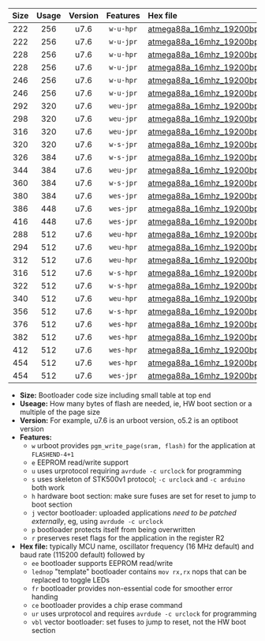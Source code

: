 |Size|Usage|Version|Features|Hex file|
|:-:|:-:|:-:|:-:|:--|
|222|256|u7.6|`w-u-hpr`|[atmega88a_16mhz_19200bps_ur.hex](https://raw.githubusercontent.com/stefanrueger/urboot/main//atmega88a_16mhz_19200bps_ur.hex)|
|222|256|u7.6|`w-u-jpr`|[atmega88a_16mhz_19200bps_ur_vbl.hex](https://raw.githubusercontent.com/stefanrueger/urboot/main//atmega88a_16mhz_19200bps_ur_vbl.hex)|
|228|256|u7.6|`w-u-hpr`|[atmega88a_16mhz_19200bps_lednop_ur.hex](https://raw.githubusercontent.com/stefanrueger/urboot/main//atmega88a_16mhz_19200bps_lednop_ur.hex)|
|228|256|u7.6|`w-u-jpr`|[atmega88a_16mhz_19200bps_lednop_ur_vbl.hex](https://raw.githubusercontent.com/stefanrueger/urboot/main//atmega88a_16mhz_19200bps_lednop_ur_vbl.hex)|
|246|256|u7.6|`w-u-hpr`|[atmega88a_16mhz_19200bps_lednop_fr_ur.hex](https://raw.githubusercontent.com/stefanrueger/urboot/main//atmega88a_16mhz_19200bps_lednop_fr_ur.hex)|
|246|256|u7.6|`w-u-jpr`|[atmega88a_16mhz_19200bps_lednop_fr_ur_vbl.hex](https://raw.githubusercontent.com/stefanrueger/urboot/main//atmega88a_16mhz_19200bps_lednop_fr_ur_vbl.hex)|
|292|320|u7.6|`weu-jpr`|[atmega88a_16mhz_19200bps_ee_ur_vbl.hex](https://raw.githubusercontent.com/stefanrueger/urboot/main//atmega88a_16mhz_19200bps_ee_ur_vbl.hex)|
|298|320|u7.6|`weu-jpr`|[atmega88a_16mhz_19200bps_ee_lednop_ur_vbl.hex](https://raw.githubusercontent.com/stefanrueger/urboot/main//atmega88a_16mhz_19200bps_ee_lednop_ur_vbl.hex)|
|316|320|u7.6|`weu-jpr`|[atmega88a_16mhz_19200bps_ee_lednop_fr_ur_vbl.hex](https://raw.githubusercontent.com/stefanrueger/urboot/main//atmega88a_16mhz_19200bps_ee_lednop_fr_ur_vbl.hex)|
|320|320|u7.6|`w-s-jpr`|[atmega88a_16mhz_19200bps_vbl.hex](https://raw.githubusercontent.com/stefanrueger/urboot/main//atmega88a_16mhz_19200bps_vbl.hex)|
|326|384|u7.6|`w-s-jpr`|[atmega88a_16mhz_19200bps_lednop_vbl.hex](https://raw.githubusercontent.com/stefanrueger/urboot/main//atmega88a_16mhz_19200bps_lednop_vbl.hex)|
|344|384|u7.6|`weu-jpr`|[atmega88a_16mhz_19200bps_ee_lednop_fr_ce_ur_vbl.hex](https://raw.githubusercontent.com/stefanrueger/urboot/main//atmega88a_16mhz_19200bps_ee_lednop_fr_ce_ur_vbl.hex)|
|360|384|u7.6|`w-s-jpr`|[atmega88a_16mhz_19200bps_lednop_fr_vbl.hex](https://raw.githubusercontent.com/stefanrueger/urboot/main//atmega88a_16mhz_19200bps_lednop_fr_vbl.hex)|
|380|384|u7.6|`wes-jpr`|[atmega88a_16mhz_19200bps_ee_vbl.hex](https://raw.githubusercontent.com/stefanrueger/urboot/main//atmega88a_16mhz_19200bps_ee_vbl.hex)|
|386|448|u7.6|`wes-jpr`|[atmega88a_16mhz_19200bps_ee_lednop_vbl.hex](https://raw.githubusercontent.com/stefanrueger/urboot/main//atmega88a_16mhz_19200bps_ee_lednop_vbl.hex)|
|416|448|u7.6|`wes-jpr`|[atmega88a_16mhz_19200bps_ee_lednop_fr_vbl.hex](https://raw.githubusercontent.com/stefanrueger/urboot/main//atmega88a_16mhz_19200bps_ee_lednop_fr_vbl.hex)|
|288|512|u7.6|`weu-hpr`|[atmega88a_16mhz_19200bps_ee_ur.hex](https://raw.githubusercontent.com/stefanrueger/urboot/main//atmega88a_16mhz_19200bps_ee_ur.hex)|
|294|512|u7.6|`weu-hpr`|[atmega88a_16mhz_19200bps_ee_lednop_ur.hex](https://raw.githubusercontent.com/stefanrueger/urboot/main//atmega88a_16mhz_19200bps_ee_lednop_ur.hex)|
|312|512|u7.6|`weu-hpr`|[atmega88a_16mhz_19200bps_ee_lednop_fr_ur.hex](https://raw.githubusercontent.com/stefanrueger/urboot/main//atmega88a_16mhz_19200bps_ee_lednop_fr_ur.hex)|
|316|512|u7.6|`w-s-hpr`|[atmega88a_16mhz_19200bps.hex](https://raw.githubusercontent.com/stefanrueger/urboot/main//atmega88a_16mhz_19200bps.hex)|
|322|512|u7.6|`w-s-hpr`|[atmega88a_16mhz_19200bps_lednop.hex](https://raw.githubusercontent.com/stefanrueger/urboot/main//atmega88a_16mhz_19200bps_lednop.hex)|
|340|512|u7.6|`weu-hpr`|[atmega88a_16mhz_19200bps_ee_lednop_fr_ce_ur.hex](https://raw.githubusercontent.com/stefanrueger/urboot/main//atmega88a_16mhz_19200bps_ee_lednop_fr_ce_ur.hex)|
|356|512|u7.6|`w-s-hpr`|[atmega88a_16mhz_19200bps_lednop_fr.hex](https://raw.githubusercontent.com/stefanrueger/urboot/main//atmega88a_16mhz_19200bps_lednop_fr.hex)|
|376|512|u7.6|`wes-hpr`|[atmega88a_16mhz_19200bps_ee.hex](https://raw.githubusercontent.com/stefanrueger/urboot/main//atmega88a_16mhz_19200bps_ee.hex)|
|382|512|u7.6|`wes-hpr`|[atmega88a_16mhz_19200bps_ee_lednop.hex](https://raw.githubusercontent.com/stefanrueger/urboot/main//atmega88a_16mhz_19200bps_ee_lednop.hex)|
|412|512|u7.6|`wes-hpr`|[atmega88a_16mhz_19200bps_ee_lednop_fr.hex](https://raw.githubusercontent.com/stefanrueger/urboot/main//atmega88a_16mhz_19200bps_ee_lednop_fr.hex)|
|454|512|u7.6|`wes-hpr`|[atmega88a_16mhz_19200bps_ee_lednop_fr_ce.hex](https://raw.githubusercontent.com/stefanrueger/urboot/main//atmega88a_16mhz_19200bps_ee_lednop_fr_ce.hex)|
|454|512|u7.6|`wes-jpr`|[atmega88a_16mhz_19200bps_ee_lednop_fr_ce_vbl.hex](https://raw.githubusercontent.com/stefanrueger/urboot/main//atmega88a_16mhz_19200bps_ee_lednop_fr_ce_vbl.hex)|

- **Size:** Bootloader code size including small table at top end
- **Useage:** How many bytes of flash are needed, ie, HW boot section or a multiple of the page size
- **Version:** For example, u7.6 is an urboot version, o5.2 is an optiboot version
- **Features:**
  + `w` urboot provides `pgm_write_page(sram, flash)` for the application at `FLASHEND-4+1`
  + `e` EEPROM read/write support
  + `u` uses urprotocol requiring `avrdude -c urclock` for programming
  + `s` uses skeleton of STK500v1 protocol; `-c urclock` and `-c arduino` both work
  + `h` hardware boot section: make sure fuses are set for reset to jump to boot section
  + `j` vector bootloader: uploaded applications *need to be patched externally*, eg, using `avrdude -c urclock`
  + `p` bootloader protects itself from being overwritten
  + `r` preserves reset flags for the application in the register R2
- **Hex file:** typically MCU name, oscillator frequency (16 MHz default) and baud rate (115200 default) followed by
  + `ee` bootloader supports EEPROM read/write
  + `lednop` "template" bootloader contains `mov rx,rx` nops that can be replaced to toggle LEDs
  + `fr` bootloader provides non-essential code for smoother error handing
  + `ce` bootloader provides a chip erase command
  + `ur` uses urprotocol and requires `avrdude -c urclock` for programming
  + `vbl` vector bootloader: set fuses to jump to reset, not the HW boot section
